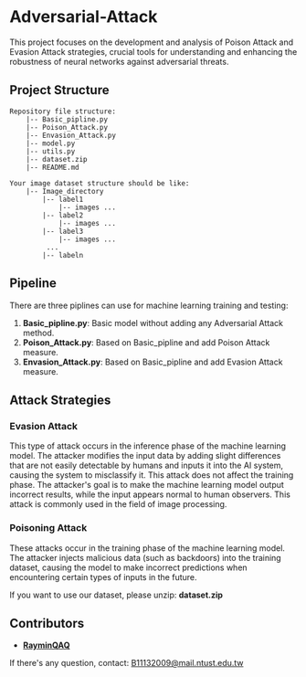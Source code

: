 # Adversarial-Attack
This project focuses on the development and analysis of Poison Attack and Evasion Attack strategies, crucial tools for understanding and enhancing the robustness of neural networks against adversarial threats.

## Project Structure

```
Repository file structure:
    |-- Basic_pipline.py
    |-- Poison_Attack.py
    |-- Envasion_Attack.py
    |-- model.py
    |-- utils.py
    |-- dataset.zip
    |-- README.md
```

```
Your image dataset structure should be like:
    |-- Image_directory
        |-- label1
            |-- images ...
        |-- label2
            |-- images ...
        |-- label3
            |-- images ...
         ...
        |-- labeln
```


## Pipeline
There are three piplines can use for machine learning training and testing:
1. **Basic_pipline.py**: Basic model without adding any Adversarial Attack method.
2. **Poison_Attack.py**: Based on Basic_pipline and add Poison Attack measure.
3. **Envasion_Attack.py**: Based on Basic_pipline and add Evasion Attack measure.

## Attack Strategies
### Evasion Attack
This type of attack occurs in the inference phase of the machine learning model. The attacker modifies the input data by adding slight differences that are not easily detectable by humans and inputs it into the AI system, causing the system to misclassify it. This attack does not affect the training phase. The attacker's goal is to make the machine learning model output incorrect results, while the input appears normal to human observers. This attack is commonly used in the field of image processing.

### Poisoning Attack
These attacks occur in the training phase of the machine learning model. The attacker injects malicious data (such as backdoors) into the training dataset, causing the model to make incorrect predictions when encountering certain types of inputs in the future.

If you want to use our dataset, please unzip: **dataset.zip**

## Contributors
- **[RayminQAQ](https://github.com/RayminQAQ)** 

If there's any question, contact: B11132009@mail.ntust.edu.tw
